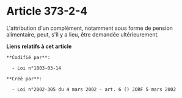 # Article 373-2-4

L'attribution d'un complément, notamment sous forme de pension alimentaire, peut, s'il y a lieu, être demandée
ultérieurement.

**Liens relatifs à cet article**

	**Codifié par**:

	  - Loi n°1803-03-14

	**Créé par**:

	  - Loi n°2002-305 du 4 mars 2002 - art. 6 () JORF 5 mars 2002

